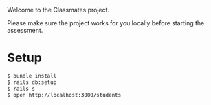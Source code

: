 Welcome to the Classmates project.

Please make sure the project works for you locally before starting the assessment.

# Setup

```bash
$ bundle install
$ rails db:setup
$ rails s
$ open http://localhost:3000/students
```
